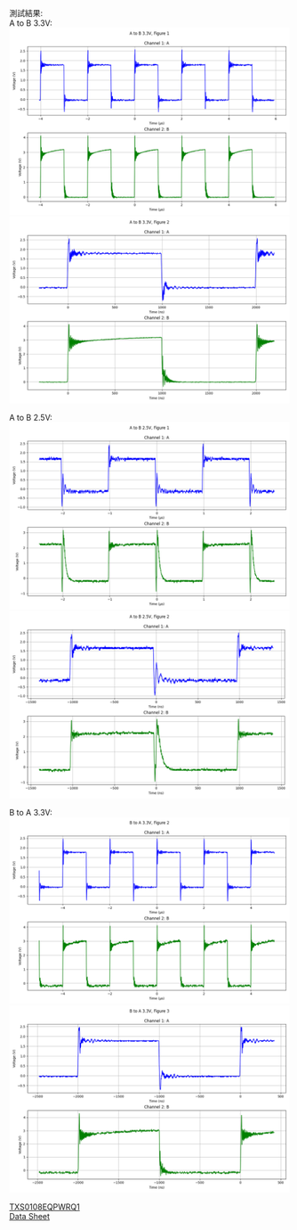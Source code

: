 測試結果:  
A to B 3.3V:  
![A_to_B_3.3V_1.png](A_to_B_3.3V_1.png "A_to_B_3.3V_1.png")  
![A_to_B_3.3V_2.png](A_to_B_3.3V_2.png "A_to_B_3.3V_2.png")   
  
A to B 2.5V:  
![A_to_B_2.5V_1.png](A_to_B_2.5V_1.png "A_to_B_2.5V_1.png")  
![A_to_B_2.5V_2.png](A_to_B_2.5V_2.png "A_to_B_2.5V_2.png")  
  
B to A 3.3V:  
![B_to_A_3.3V_2.png](B_to_A_3.3V_2.png "B_to_A_3.3V_2.png")  
![B_to_A_3.3V_3.png](B_to_A_3.3V_3.png "B_to_A_3.3V_3.png") 
  
[TXS0108EQPWRQ1](https://www.mouser.tw/ProductDetail/Texas-Instruments/TXS0108EQPWRQ1?qs=4BLsKd%2FIMYCjsiJW21Sqxg%3D%3D)  
[Data Sheet](https://www.ti.com/lit/ds/symlink/txs0108e-q1.pdf?ts=1706466073737&ref_url=https%253A%252F%252Fwww.ti.com%252Fproduct%252FTXS0108E-Q1%253Futm_source%253Dgoogle%2526utm_medium%253Dcpc%2526utm_campaign%253Dasc-int-null-44700045788370269_prodfolderdynamic-cpc-pf-google-eu_int%2526utm_content%253Dprodfolddynamic%2526ds_k%253DDYNAMIC%2BSEARCH%2BADS%2526DCM%253Dyes%2526gad_source%253D1%2526gclid%253DCjwKCAiAk9itBhASEiwA1my_63l412J8xp7idAYW3wb5JJ96OaW7MBQJ5M5O72oUiCf66rtPXouoMhoCBEEQAvD_BwE%2526gclsrc%253Daw.ds)  
